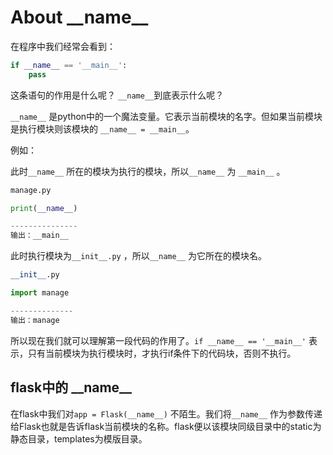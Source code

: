 # About  \_\_name\_\_



在程序中我们经常会看到：

```python
if __name__ == '__main__':
    pass
```

   

这条语句的作用是什么呢？ `__name__`到底表示什么呢？

  

`__name__` 是python中的一个魔法变量。它表示当前模块的名字。但如果当前模块是执行模块则该模块的 `__name__ = __main__`。

  

例如：

此时`__name__` 所在的模块为执行的模块，所以`__name__` 为 `__main__` 。

```python
manage.py

print(__name__)

---------------
输出：__main__
```

  

此时执行模块为`__init__.py` ，所以`__name__` 为它所在的模块名。

```python
__init__.py

import manage

--------------
输出：manage
```

  

所以现在我们就可以理解第一段代码的作用了。`if __name__ == '__main__'` 表示，只有当前模块为执行模块时，才执行if条件下的代码块，否则不执行。

  

## flask中的 \_\_name\_\_

在flask中我们对`app = Flask(__name__)` 不陌生。我们将`__name__` 作为参数传递给Flask也就是告诉flask当前模块的名称。flask便以该模块同级目录中的static为静态目录，templates为模版目录。